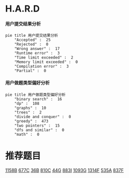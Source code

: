 # H.A.R.D

<!-- tabs:start -->



#### **用户提交结果分析**

```mermaid
pie title 用户提交结果分析
    "Accepted" :  25
    "Rejected" :  0
    "Wrong answer" :  17
    "Runtime error" :  3
    "Time limit exceeded" :  2
    "Memory limit exceeded" :  0
    "Compilation error" :  3
    "Partial" :  0
```

#### **用户做题类型偏好分析**

```mermaid
pie title 用户做题类型偏好分析
    "binary search" :  16
    "dp" :  108
    "graphs" :  10
    "trees" :  2
    "divide and conquer" :  0
    "greedy" :  473
    "two pointers" :  15
    "dfs and similar" :  0
    "math" :  0
```



<!-- tabs:end -->
# 推荐题目
[1158B](https://codeforces.com/contest/1158/problem/B)
[677C](https://codeforces.com/contest/677/problem/C)
[36B](https://codeforces.com/contest/36/problem/B)
[810C](https://codeforces.com/contest/810/problem/C)
[44G](https://codeforces.com/contest/44/problem/G)
[883I](https://codeforces.com/contest/883/problem/I)
[1093G](https://codeforces.com/contest/1093/problem/G)
[1314F](https://codeforces.com/contest/1314/problem/F)
[535A](https://codeforces.com/contest/535/problem/A)
[837F](https://codeforces.com/contest/837/problem/F)
